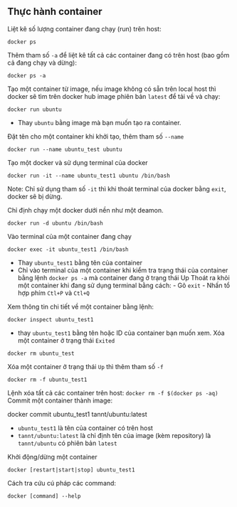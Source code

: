 ## Thực hành container
Liệt kê số lượng container đang chạy (run) trên host:

`docker ps`

Thêm tham số `-a` để liệt kê tất cả các container đang có trên host (bao gồm cả đang chạy và dừng):

`docker ps -a`

Tạo một container từ image, nếu image không có sẵn trên local host thì docker sẽ tìm trên docker hub image phiên bản `latest` để tải về và chạy:

`docker run ubuntu`

- Thay `ubuntu` bằng image mà bạn muốn tạo ra container.

Đặt tên cho một container khi khởi tạo, thêm tham số `--name`

`docker run --name ubuntu_test ubuntu`

Tạo một docker và sử dụng terminal của docker

`docker run -it --name ubuntu_test1 ubuntu /bin/bash`

Note: Chỉ sử dụng tham số `-it` thì khi thoát terminal của docker bằng `exit`, docker sẽ bị dừng.

Chỉ định chạy một docker dưới nền như một deamon.

`docker run -d ubuntu /bin/bash`

Vào terminal của một container đang chạy

`docker exec -it ubuntu_test1 /bin/bash`

- Thay `ubuntu_test1` bằng tên của container
- Chỉ vào terminal của một container khi kiểm tra trạng thái của container bằng lệnh `docker ps -a` mà container đang ở trạng thái Up
Thoát ra khỏi một container khi đang sử dụng terminal bằng cách: - Gõ `exit` - Nhấn tổ hợp phím `Ctl+P` và `Ctl+Q`

Xem thông tin chi tiết về một container bằng lệnh:

`docker inspect ubuntu_test1`

- thay `ubuntu_test1` bằng tên hoặc ID của container bạn muốn xem.
Xóa một container ở trạng thái `Exited`

`docker rm ubuntu_test`

Xóa một container ở trạng thái `Up` thì thêm tham số `-f`

`docker rm -f ubuntu_test1`

Lệnh xóa tất cả các container trên host: `docker rm -f $(docker ps -aq)`
Commit một container thành image:

docker commit ubuntu_test1 tannt/ubuntu:latest
- `ubuntu_test1` là tên của container có trên host
- `tannt/ubuntu:latest` là chỉ định tên của image (kèm repository) là `tannt/ubuntu` có phiên bản `latest`

Khởi động/dừng một container

`docker [restart|start|stop] ubuntu_test1`

Cách tra cứu cú pháp các command:

`docker [command] --help`
